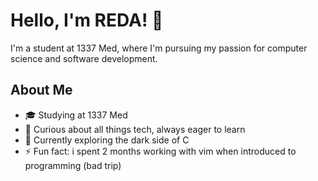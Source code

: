 # Hello, I'm REDA! 👋

I'm a student at 1337 Med, where I'm pursuing my passion for computer science and software development.

## About Me
- 🎓 Studying at 1337 Med
- 🔭 Curious about all things tech, always eager to learn
- 🌱 Currently exploring the dark side of C
- ⚡ Fun fact: i spent 2 months working with vim when introduced to programming (bad trip)
